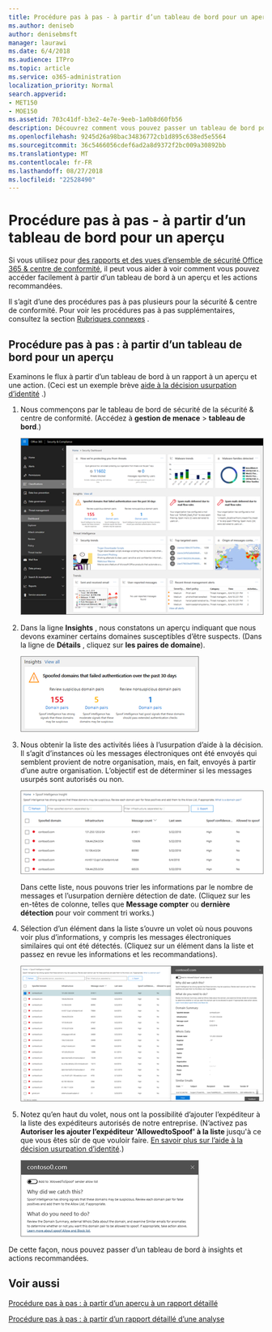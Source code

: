 ```yaml
---
title: Procédure pas à pas - à partir d’un tableau de bord pour un aperçu
ms.author: deniseb
author: denisebmsft
manager: laurawi
ms.date: 6/4/2018
ms.audience: ITPro
ms.topic: article
ms.service: o365-administration
localization_priority: Normal
search.appverid:
- MET150
- MOE150
ms.assetid: 703c41df-b3e2-4e7e-9eeb-1a0b8d60fb56
description: Découvrez comment vous pouvez passer un tableau de bord pour un aperçu des actions recommandées dans la sécurité &amp; centre de conformité.
ms.openlocfilehash: 9245d26a98bac34836772cb1d895c638ed5e5564
ms.sourcegitcommit: 36c5466056cdef6ad2a8d9372f2bc009a30892bb
ms.translationtype: MT
ms.contentlocale: fr-FR
ms.lasthandoff: 08/27/2018
ms.locfileid: "22528490"
---
```

# <a name="walkthrough---from-a-dashboard-to-an-insight"></a>Procédure pas à pas - à partir d’un tableau de bord pour un aperçu

Si vous utilisez pour [des rapports et des vues d’ensemble de sécurité Office 365 &amp; centre de conformité](reports-and-insights-in-security-and-compliance.md), il peut vous aider à voir comment vous pouvez accéder facilement à partir d’un tableau de bord à un aperçu et les actions recommandées. 
  
Il s’agit d’une des procédures pas à pas plusieurs pour la sécurité &amp; centre de conformité. Pour voir les procédures pas à pas supplémentaires, consultez la section [Rubriques connexes](#related-topics) . 
  
## <a name="walkthrough-from-a-dashboard-to-an-insight"></a>Procédure pas à pas : à partir d’un tableau de bord pour un aperçu

Examinons le flux à partir d’un tableau de bord à un rapport à un aperçu et une action. (Ceci est un exemple brève [aide à la décision usurpation d’identité](learn-about-spoof-intelligence.md) .) 
  
1. Nous commençons par le tableau de bord de sécurité de la sécurité &amp; centre de conformité. (Accédez à **gestion de menace** \> **tableau de bord**.)
    
    ![Dans la sécurité &amp; centre de conformité, cliquez sur gestion des menaces \> tableau de bord](media/05a38660-eb13-4960-a266-11809c453d95.png)
  
2. Dans la ligne **Insights** , nous constatons un aperçu indiquant que nous devons examiner certains domaines susceptibles d’être suspects. (Dans la ligne de **Détails** , cliquez sur **les paires de domaine**).
    
    ![La ligne Insights mentionne les problèmes potentiels usurpation d’identité](media/dd1d0cb3-3201-45d7-b41d-18a0944fe85d.png)
  
3. Nous obtenir la liste des activités liées à l’usurpation d’aide à la décision. Il s’agit d’instances où les messages électroniques ont été envoyés qui semblent provient de notre organisation, mais, en fait, envoyés à partir d’une autre organisation. L’objectif est de déterminer si les messages usurpés sont autorisés ou non.
    
    ![Informations d’aide à la décision usurpation d’identité](media/a2e2b4fd-0c1e-499f-8401-cf3089da82fa.png)
  
    Dans cette liste, nous pouvons trier les informations par le nombre de messages et l’usurpation dernière détection de date. (Cliquez sur les en-têtes de colonne, telles que **Message compter** ou **dernière détection** pour voir comment tri works.) 
    
4. Sélection d’un élément dans la liste s’ouvre un volet où nous pouvons voir plus d’informations, y compris les messages électroniques similaires qui ont été détectés. (Cliquez sur un élément dans la liste et passez en revue les informations et les recommandations).
    
    ![Sélection d’un élément s’ouvre un volet d’informations](media/7ad1faa5-6ca2-474e-a609-eb275e0a8e59.png)
  
5. Notez qu’en haut du volet, nous ont la possibilité d’ajouter l’expéditeur à la liste des expéditeurs autorisés de notre entreprise. (N’activez pas **Autoriser les ajouter l’expéditeur 'AllowedtoSpoof' à la liste** jusqu'à ce que vous êtes sûr de que vouloir faire. [En savoir plus sur l’aide à la décision usurpation d’identité](learn-about-spoof-intelligence.md).)
    
    ![Vous pouvez autoriser un expéditeur](media/caf0c20a-6047-486d-8060-5a229a3de49f.png)
  
De cette façon, nous pouvez passer d’un tableau de bord à insights et actions recommandées.
  
## <a name="related-topics"></a>Voir aussi

[Procédure pas à pas : à partir d’un aperçu à un rapport détaillé](from-an-insight-to-a-detailed-report.md)
  
[Procédure pas à pas : à partir d’un rapport détaillé d’une analyse](from-a-detailed-report-to-an-insight.md)
  

